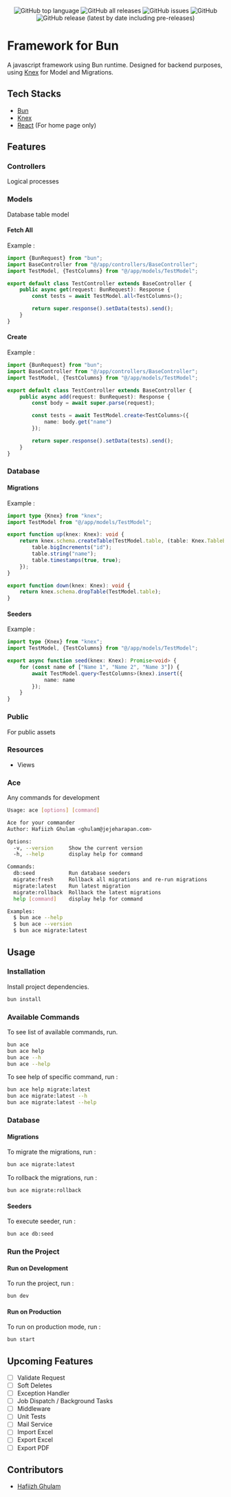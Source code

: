 <div align="center">

![GitHub top language](https://img.shields.io/github/languages/top/ghulje/tms-backend)
![GitHub all releases](https://img.shields.io/github/downloads/ghulje/tms-backend/total)
![GitHub issues](https://img.shields.io/github/issues/ghulje/tms-backend)
![GitHub](https://img.shields.io/github/license/ghulje/tms-backend)
![GitHub release (latest by date including pre-releases)](https://img.shields.io/github/v/release/ghulje/tms-backend?display_name=tag&include_prereleases)

</div>

# Framework for Bun
A javascript framework using Bun runtime.
Designed for backend purposes, using [Knex](https://knexjs.org) for Model and Migrations.

## Tech Stacks
- [Bun](https://bun.com)
- [Knex](https://knexjs.org)
- [React](https://react.dev) (For home page only)

## Features

### Controllers
Logical processes

### Models
Database table model

#### Fetch All
Example :

```ts
import {BunRequest} from "bun";
import BaseController from "@/app/controllers/BaseController";
import TestModel, {TestColumns} from "@/app/models/TestModel";

export default class TestController extends BaseController {
    public async get(request: BunRequest): Response {
        const tests = await TestModel.all<TestColumns>();

        return super.response().setData(tests).send();
    }
}
```

#### Create
Example :

```ts
import {BunRequest} from "bun";
import BaseController from "@/app/controllers/BaseController";
import TestModel, {TestColumns} from "@/app/models/TestModel";

export default class TestController extends BaseController {
    public async add(request: BunRequest): Response {
        const body = await super.parse(request);

        const tests = await TestModel.create<TestColumns>({
            name: body.get("name")
        });

        return super.response().setData(tests).send();
    }
}
```

### Database

#### Migrations
Example :

```ts
import type {Knex} from "knex";
import TestModel from "@/app/models/TestModel";

export function up(knex: Knex): void {
    return knex.schema.createTable(TestModel.table, (table: Knex.TableBuilder) => {
        table.bigIncrements("id");
        table.string("name");
        table.timestamps(true, true);
    });
}

export function down(knex: Knex): void {
    return knex.schema.dropTable(TestModel.table);
}
```

#### Seeders
Example :

```ts
import type {Knex} from "knex";
import TestModel, {TestColumns} from "@/app/models/TestModel";

export async function seed(knex: Knex): Promise<void> {
    for (const name of ["Name 1", "Name 2", "Name 3"]) {
        await TestModel.query<TestColumns>(knex).insert({
            name: name
        });
    }
}
```

### Public
For public assets

### Resources
- Views

### Ace
Any commands for development

```bash
Usage: ace [options] [command]

Ace for your commander
Author: Hafiizh Ghulam <ghulam@jejeharapan.com>

Options:
  -v, --version     Show the current version
  -h, --help        display help for command

Commands:
  db:seed           Run database seeders
  migrate:fresh     Rollback all migrations and re-run migrations
  migrate:latest    Run latest migration
  migrate:rollback  Rollback the latest migrations
  help [command]    display help for command

Examples:
  $ bun ace --help
  $ bun ace --version
  $ bun ace migrate:latest
```

## Usage

### Installation
Install project dependencies.

```bash
bun install
```

### Available Commands
To see list of available commands, run.

```bash
bun ace
bun ace help
bun ace --h
bun ace --help
```

To see help of specific command, run :

```bash
bun ace help migrate:latest
bun ace migrate:latest --h
bun ace migrate:latest --help
```

### Database

#### Migrations
To migrate the migrations, run :

```bash
bun ace migrate:latest
```

To rollback the migrations, run :

```bash
bun ace migrate:rollback
```

#### Seeders
To execute seeder, run :

```bash
bun ace db:seed
```

### Run the Project

#### Run on Development
To run the project, run :

```bash
bun dev
```

#### Run on Production
To run on production mode, run :

```bash
bun start
```

## Upcoming Features
- [ ] Validate Request
- [ ] Soft Deletes
- [ ] Exception Handler
- [ ] Job Dispatch / Background Tasks
- [ ] Middleware
- [ ] Unit Tests
- [ ] Mail Service
- [ ] Import Excel
- [ ] Export Excel
- [ ] Export PDF

## Contributors
- [Hafiizh Ghulam](mailto:ghulam@jejeharapan.com)